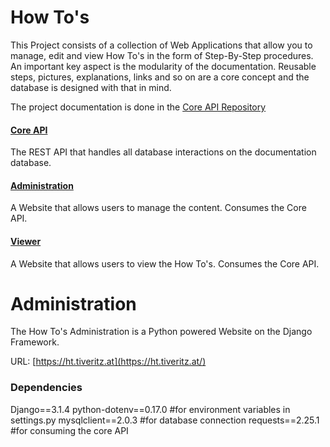 # How To's
This Project consists of a collection of Web Applications that allow you to manage, edit and view How To's in the form of Step-By-Step procedures. An important key aspect is the modularity of the documentation. Reusable steps, pictures, explanations, links and so on are a core concept and the database is designed with that in mind.

The project documentation is done in the [Core API Repository](https://github.com/tiveritz/how-tos-api)

#### [Core API](https://github.com/tiveritz/how-tos-api)
The REST API that handles all database interactions on the documentation database.

#### [Administration](https://github.com/tiveritz/how-tos-administration)
A Website that allows users to manage the content. Consumes the Core API.

#### [Viewer](https://github.com/tiveritz/how-tos-viewer)
A Website that allows users to view the How To's. Consumes the Core API.

# Administration
The How To's Administration is a Python powered Website on the Django Framework.

URL: [https://ht.tiveritz.at](https://ht.tiveritz.at/)

### Dependencies
Django==3.1.4
python-dotenv==0.17.0 #for environment variables in settings.py
mysqlclient==2.0.3 #for database connection
requests==2.25.1 #for consuming the core API

